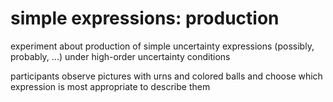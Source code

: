 # simple expressions: production
experiment about production of simple uncertainty expressions (possibly, probably, ...) under high-order uncertainty conditions

participants observe pictures with urns and colored balls and choose which expression is most appropriate to describe them

